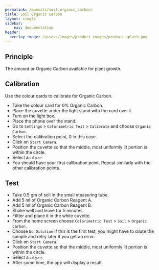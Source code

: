 ```yaml
---
permalink: /manuals/soil_organic_carbon/
title: Soil Organic Carbon
layout: single
sidebar: 
    nav: documentation
header:
  overlay_image: /assets/images/product_images/product_splash.png
---
```

## Principle
The amount or Organic Carbon available for plant growth. 

## Calibration
Use the colour cards to calibrate for Organic Carbon.

* Take the colour card for 0% Organic Carbon.
* Place the cuvette under the light stand with the card over it.
* Turn on the light box.
* Place the phone over the stand.
* Go to `Settings` > `Colorimetric Test` > `Calibrate` and choose `Organic Carbon`.
* Select the calibration point, 0 in this case.
* Click on `Start Camera`.
* Position the cuvette so that the middle, most uniformly lit portion is within the circle.
* Select `Analyze`.
* You should have your first calibration point. Repeat similarly with the other calibration points.

## Test


* Take 0.5 gm of soil in the small measuring tube.
* Add 5 ml of Organic Carbon Reagent A.
* Add 5 ml of Organic Carbon Reagent B.
* Shake well and leave for 5 minutes.
* Filtter and place it in the white cuvette.
* From the home screen choose `Colorimetric Test` > `Soil` > `Organic Carbon`.
* Choose `No Dilution` if this is the first test, you might have to dilute the sample and retry later if you get an error.
* Click on `Start Camera`.
* Position the cuvette so that the middle, most uniformly lit portion is within the circle.
* Select `Analyze`.
* After some time, the app will display a result.